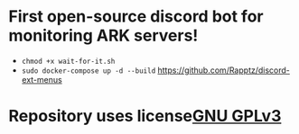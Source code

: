 # First open-source discord bot for monitoring ARK servers!
* `chmod +x wait-for-it.sh`
* `sudo docker-compose up -d --build`
https://github.com/Rapptz/discord-ext-menus
# Repository uses license[GNU GPLv3](/LICENSE) 
